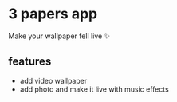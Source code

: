# 3 papers app
Make your wallpaper fell live ✨

## features
* add video wallpaper
* add photo and make it live with music effects
